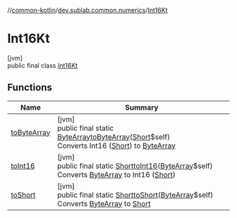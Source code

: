 //[common-kotlin](../../../index.md)/[dev.sublab.common.numerics](../index.md)/[Int16Kt](index.md)

# Int16Kt

[jvm]\
public final class [Int16Kt](index.md)

## Functions

| Name | Summary |
|---|---|
| [toByteArray](to-byte-array.md) | [jvm]<br>public final static [ByteArray](https://kotlinlang.org/api/latest/jvm/stdlib/kotlin/-byte-array/index.html)[toByteArray](to-byte-array.md)([Short](https://docs.oracle.com/javase/8/docs/api/java/lang/Short.html)$self)<br>Converts Int16 ([Short](https://kotlinlang.org/api/latest/jvm/stdlib/kotlin/-short/index.html)) to [ByteArray](https://kotlinlang.org/api/latest/jvm/stdlib/kotlin/-byte-array/index.html) |
| [toInt16](to-int16.md) | [jvm]<br>public final static [Short](https://docs.oracle.com/javase/8/docs/api/java/lang/Short.html)[toInt16](to-int16.md)([ByteArray](https://kotlinlang.org/api/latest/jvm/stdlib/kotlin/-byte-array/index.html)$self)<br>Converts [ByteArray](https://kotlinlang.org/api/latest/jvm/stdlib/kotlin/-byte-array/index.html) to Int16 ([Short](https://kotlinlang.org/api/latest/jvm/stdlib/kotlin/-short/index.html)) |
| [toShort](to-short.md) | [jvm]<br>public final static [Short](https://docs.oracle.com/javase/8/docs/api/java/lang/Short.html)[toShort](to-short.md)([ByteArray](https://kotlinlang.org/api/latest/jvm/stdlib/kotlin/-byte-array/index.html)$self)<br>Converts [ByteArray](https://kotlinlang.org/api/latest/jvm/stdlib/kotlin/-byte-array/index.html) to [Short](https://kotlinlang.org/api/latest/jvm/stdlib/kotlin/-short/index.html) |

